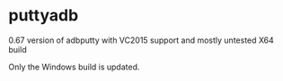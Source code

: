 # puttyadb

0.67 version of adbputty with VC2015 support and mostly untested X64 build 

Only the Windows build is updated.
